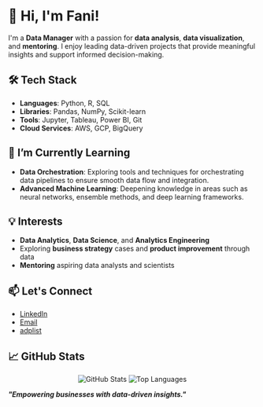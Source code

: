 # 👋 Hi, I'm Fani!

I'm a **Data Manager** with a passion for **data analysis**, **data visualization**, and **mentoring**. I enjoy leading data-driven projects that provide meaningful insights and support informed decision-making.

## 🛠️ Tech Stack
- **Languages**: Python, R, SQL
- **Libraries**: Pandas, NumPy, Scikit-learn
- **Tools**: Jupyter, Tableau, Power BI, Git
- **Cloud Services**: AWS, GCP, BigQuery

## 🌱 I’m Currently Learning
- **Data Orchestration**: Exploring tools and techniques for orchestrating data pipelines to ensure smooth data flow and integration.
- **Advanced Machine Learning**: Deepening knowledge in areas such as neural networks, ensemble methods, and deep learning frameworks.

## 💡 Interests
- **Data Analytics**, **Data Science**, and **Analytics Engineering**
- Exploring **business strategy** cases and **product improvement** through data
- **Mentoring** aspiring data analysts and scientists

## 📫 Let's Connect
- [LinkedIn](https://www.linkedin.com/in/dwi-lucia-arfani/)
- [Email](dwiluciaarfani35@gmail.com)
- [adplist](https://adplist.org/mentors/dwi-lucia-arfani)

## 📈 GitHub Stats
<p align="center">
  <img src="https://github-readme-stats.vercel.app/api?username=dwiciarfani&show_icons=true&theme=radical" alt="GitHub Stats">
  <img src="https://github-readme-stats.vercel.app/api/top-langs/?username=dwiciarfani&layout=compact&theme=radical" alt="Top Languages">
</p>

_**"Empowering businesses with data-driven insights."**_
